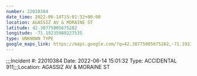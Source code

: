 ```yaml
---
number: 22010384
date_time: 2022-06-14T15:01:32+00:00
location: AGASSIZ AV & MORAINE ST
latitude: 42.38775005675282
longitude: -71.19235989227535
type: UNKNOWN TYPE
google_maps_link: https://maps.google.com/?q=42.38775005675282,-71.19235989227535
---
```


;;;Incident #: 22010384  Date: 2022-06-14 15:01:32   Type: ACCIDENTAL 911;;;Location: AGASSIZ AV & MORAINE ST
